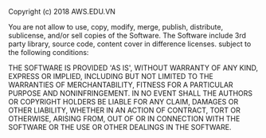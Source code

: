 Copyright (c) 2018 AWS.EDU.VN

You are not allow to use, copy, modify, merge, publish, distribute, sublicense, and/or sell copies of the Software. The Software include 3rd party library, source code, content cover in difference licenses. subject to the following conditions:

THE SOFTWARE IS PROVIDED 'AS IS', WITHOUT WARRANTY OF ANY KIND, EXPRESS OR IMPLIED, INCLUDING BUT NOT LIMITED TO THE WARRANTIES OF MERCHANTABILITY, FITNESS FOR A PARTICULAR PURPOSE AND NONINFRINGEMENT. IN NO EVENT SHALL THE AUTHORS OR COPYRIGHT HOLDERS BE LIABLE FOR ANY CLAIM, DAMAGES OR OTHER LIABILITY, WHETHER IN AN ACTION OF CONTRACT, TORT OR OTHERWISE, ARISING FROM, OUT OF OR IN CONNECTION WITH THE SOFTWARE OR THE USE OR OTHER DEALINGS IN THE SOFTWARE.
